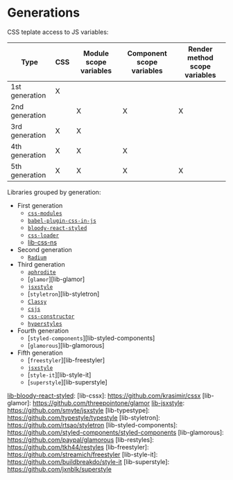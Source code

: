
# Generations

CSS teplate access to JS variables:

|Type|CSS|Module scope variables|Component scope variables|Render method scope variables|
|----|---|----------------------|-------------------------|-----------------------------|
|1st generation|X||||
|2nd generation||X|X|X|
|3rd generation|X|X|||
|4th generation|X|X|X||
|5th generation|X|X|X|X|

Libraries grouped by generation:

  - First generation
    - [`css-modules`][lib-css-modules]
    - [`babel-plugin-css-in-js`][lib-babel-plugin-css-in-js]
    - [`bloody-react-styled`][lib-bloody-react-styled]
    - [`css-loader`][lib-css-loader]
    - [lib-css-ns][lib-css-ns]
  - Second generation
    - [`Radium`][lib-radium]
  - Third generation
    - [`aphrodite`][lib-aphrodite]
    - [`glamor`][lib-glamor]
    - [`jsxstyle`][lib-jsxstyle]
    - [`styletron`][lib-styletron]
    - [`Classy`][lib-classy]
    - [`csjs`][lib-csjs]
    - [`css-constructor`][lib-css-constructor]
    - [`hyperstyles`][lib-hyperstyles]
  - Fourth generation
    - [`styled-components`][lib-styled-components]
    - [`glamorous`][lib-glamorous]
  - Fifth generation
    - [`freestyler`][lib-freestyler]
    - [`jsxstyle`][lib-jsxstyle]
    - [`style-it`][lib-style-it]
    - [`superstyle`][lib-superstyle]

[lib-css-modules]: https://github.com/css-modules/css-modules
[lib-babel-plugin-css-in-js]: https://github.com/martinandert/babel-plugin-css-in-js
[lib-bloody-react-styled]: https://github.com/martinandert/babel-plugin-css-in-js
[lib-classy]: https://github.com/inturn/classy
[lib-csjs]: https://github.com/rtsao/csjs
[lib-css-constructor]: https://github.com/siddharthkp/css-constructor
[lib-css-loader]: https://github.com/webpack-contrib/css-loader
[lib-css-ns]: https://github.com/jareware/css-ns
[lib-jsxstyle]: https://github.com/smyte/jsxstyle
[lib-hyperstyles]: https://github.com/colingourlay/hyperstyles
[lib-radium]: https://github.com/FormidableLabs/radium
[lib-aphrodite]: https://github.com/Khan/aphrodite
[lib-bloody-react-styled]:
[lib-cssx]: https://github.com/krasimir/cssx
[lib-glamor]: https://github.com/threepointone/glamor
[lib-jsxstyle]: https://github.com/smyte/jsxstyle
[lib-typestype]: https://github.com/typestyle/typestyle
[lib-styletron]: https://github.com/rtsao/styletron
[lib-styled-components]: https://github.com/styled-components/styled-components
[lib-glamorous]: https://github.com/paypal/glamorous
[lib-restyles]: https://github.com/tkh44/restyles
[lib-freestyler]: https://github.com/streamich/freestyler
[lib-style-it]: https://github.com/buildbreakdo/style-it
[lib-superstyle]: https://github.com/jxnblk/superstyle
